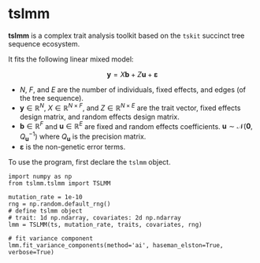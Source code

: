 # tslmm
**tslmm** is a complex trait analysis toolkit based on the `tskit` succinct tree sequence ecosystem.

It fits the following linear mixed model:

$$\mathbf{y} = X\mathbf{b} + Z\mathbf{u} + \boldsymbol{\varepsilon}$$

- $N$, $F$, and $E$ are the number of individuals, fixed effects, and edges (of the tree sequence).
- $\mathbf{y} \in \mathbb{R}^N$, $X \in \mathbb{R}^{N \times F}$, and $Z \in \mathbb{R}^{N \times E}$ are the trait vector, fixed effects design matrix, and random effects design matrix.
- $\mathbf{b} \in \mathbb{R}^F$ and $\mathbf{u} \in \mathbb{R}^E$ are fixed and random effects coefficients.
$\mathbf{u} \sim \mathcal{N}\left(\mathbf{0}, Q_{\mathbf{u}}^{-1}\right)$ where $Q_{\mathbf{u}}$ is the precision matrix.
- $\boldsymbol{\varepsilon}$ is the non-genetic error terms.

To use the program, first declare the `tslmm` object.
```
import numpy as np
from tslmm.tslmm import TSLMM 

mutation_rate = 1e-10
rng = np.random.default_rng()
# define tslmm object
# trait: 1d np.ndarray, covariates: 2d np.ndarray
lmm = TSLMM(ts, mutation_rate, traits, covariates, rng)

# fit variance component
lmm.fit_variance_components(method='ai', haseman_elston=True, verbose=True)
```
